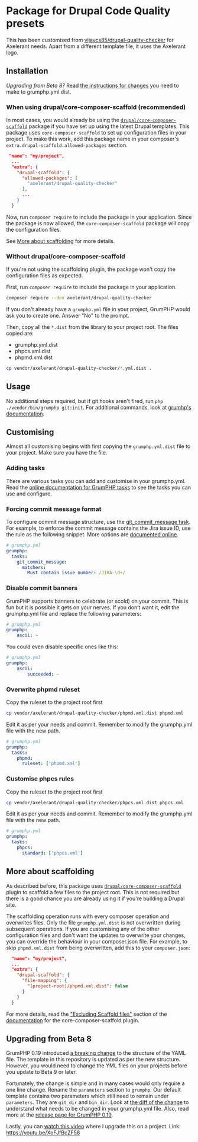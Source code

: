 # Package for Drupal Code Quality presets

This has been customised from [vijaycs85/drupal-quality-checker](https://packagist.org/packages/vijaycs85/drupal-quality-checker) for Axelerant needs. Apart from a different template file, it uses the Axelerant logo.

## Installation

_Upgrading from Beta 8?_ Read [the instructions for changes](#upgrading-from-beta-8) you need to make to grumphp.yml.dist.

### When using drupal/core-composer-scaffold (recommended)

In most cases, you would already be using the [`drupal/core-composer-scaffold`](https://packagist.org/packages/drupal/core-composer-scaffold) package if you have set up using the latest Drupal templates. This package uses `core-composer-scaffold` to set up configuration files in your project. To make this work, add this package name in your composer's `extra.drupal-scaffold.allowed-packages` section.

```json
 "name": "my/project",
  ...
  "extra": {
    "drupal-scaffold": {
      "allowed-packages": [
        "axelerant/drupal-quality-checker"
      ],
      ...
    }
  }
```

Now, run `composer require` to include the package in your application. Since the package is now allowed, the `core-composer-scaffold` package will copy the configuration files.

See [More about scaffolding](#more-about-scaffolding) for more details.

### Without drupal/core-composer-scaffold

If you're not using the scaffolding plugin, the package won't copy the configuration files as expected.

First, run `composer require` to include the package in your application.

```bash
composer require --dev axelerant/drupal-quality-checker
```

If you don't already have a `grumphp.yml` file in your project, GrumPHP would ask you to create one. Answer "No" to the prompt.

Then, copy all the `*.dist` from the library to your project root. The files copied are:

* grumphp.yml.dist
* phpcs.xml.dist
* phpmd.xml.dist

```bash
cp vendor/axelerant/drupal-quality-checker/*.yml.dist .
```

## Usage

No additional steps required, but if git hooks aren't fired, run `php ./vendor/bin/grumphp git:init`. For additional commands, look at [grumhp's documentation](https://github.com/phpro/grumphp/blob/master/doc/commands.md).

## Customising

Almost all customising begins with first copying the `grumphp.yml.dist` file to your project. Make sure you have the file.

### Adding tasks

There are various tasks you can add and customise in your grumphp.yml. Read the [online documentation for GrumPHP tasks](https://github.com/phpro/grumphp/blob/master/doc/tasks.md) to see the tasks you can use and configure.

### Forcing commit message format

To configure commit message structure, use the [git_commit_message task](https://github.com/phpro/grumphp/blob/master/doc/tasks/git_commit_message.md). For example, to enforce the commit message contains the Jira issue ID, use the rule as the following snippet. More options are [documented online](https://github.com/phpro/grumphp/blob/master/doc/tasks/git_commit_message.md).

```yaml
# grumphp.yml
grumphp:
  tasks:
    git_commit_message:
      matchers:
        Must contain issue number: /JIRA-\d+/
```

### Disable commit banners

GrumPHP supports banners to celebrate (or scold) on your commit. This is fun but it is possible it gets on your nerves. If you don’t want it, edit the grumphp.yml file and replace the following parameters:

```yaml
# grumphp.yml
grumphp:
    ascii: ~
```

You could even disable specific ones like this:

```yaml
# grumphp.yml
grumphp:
    ascii:
        succeeded: ~
```

### Overwrite phpmd ruleset

Copy the ruleset to the project root first

```bash
cp vendor/axelerant/drupal-quality-checker/phpmd.xml.dist phpmd.xml
```

Edit it as per your needs and commit. Remember to modify the grumphp.yml file with the new path.

```yaml
# grumphp.yml
grumphp:
  tasks:
    phpmd:
      ruleset: ['phpmd.xml']
```

### Customise phpcs rules

Copy the ruleset to the project root first

```bash
cp vendor/axelerant/drupal-quality-checker/phpcs.xml.dist phpcs.xml
```

Edit it as per your needs and commit. Remember to modify the grumphp.yml file with the new path.

```yaml
# grumphp.yml
grumphp:
  tasks:
    phpcs:
      standard: ['phpcs.xml']
```

## More about scaffolding

As described before, this package uses [`drupal/core-composer-scaffold`](https://github.com/drupal/core-composer-scaffold) plugin to scaffold a few files to the project root. This is not required but there is a good chance you are already using it if you're building a Drupal site.

The scaffolding operation runs with every composer operation and overwrites files. Only the file `grumphp.yml.dist` is not overwritten during subsequent operations. If you are customising any of the other configuration files and don't want the updates to overwrite your changes, you can override the behaviour in your composer.json file. For example, to skip `phpmd.xml.dist` from being overwritten, add this to your `composer.json`:

```json
  "name": "my/project",
  ...
  "extra": {
    "drupal-scaffold": {
      "file-mapping": {
        "[project-root]/phpmd.xml.dist": false
      }
    }
  }
```

For more details, read the ["Excluding Scaffold files"](https://github.com/drupal/core-composer-scaffold#excluding-scaffold-files) section of the [documentation](https://github.com/drupal/core-composer-scaffold/blob/8.8.x/README.md) for the core-composer-scaffold plugin.

## Upgrading from Beta 8

GrumPHP 0.19 introduced [a breaking change](https://github.com/phpro/grumphp/releases/tag/v0.19.0) to the structure of the YAML file. The template in this repository is updated as per the new structure. However, you would need to change the YML files on your projects before you update to Beta 9 or later.

Fortunately, the change is simple and in many cases would only require a one line change. Rename the `parameters` section to `grumphp`. Our default template contains two parameters which still need to remain under `parameters`. They are `git_dir` and `bin_dir`. Look at [the diff of the change](https://github.com/axelerant/drupal-quality-checker/commit/e8d9414ce6ea046b0386115764db68e5251d8a58#diff-94c8df1b4af91d80f7417cad14bbe0e5) to understand what needs to be changed in your grumphp.yml file. Also, read more at the [release page for GrumPHP 0.19](https://github.com/phpro/grumphp/releases/tag/v0.19.0).

Lastly, you can [watch this video](https://youtu.be/XoFJfBcZF58) where I upgrade this on a project. Link: https://youtu.be/XoFJfBcZF58
